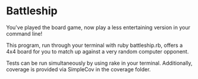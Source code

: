 # Battleship

You've played the board game, now play a less entertaining version in your command line!

This program, run through your terminal with ruby battleship.rb, offers a 4x4 board for you to match up against a very random computer opponent.

Tests can be run simultaneously by using rake in your terminal. Additionally, coverage is provided via SimpleCov in the coverage folder.
